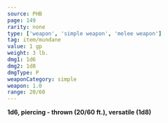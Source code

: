```yaml
---
source: PHB
page: 149
rarity: none
type: ['weapon', 'simple weapon', 'melee weapon']
tag: item/mundane
value: 1 gp
weight: 3 lb.
dmg1: 1d6
dmg2: 1d8
dmgType: P
weaponCategory: simple
weapon: 1.0
range: 20/60
---
```


**1d6, piercing - thrown (20/60 ft.), versatile (1d8)**

